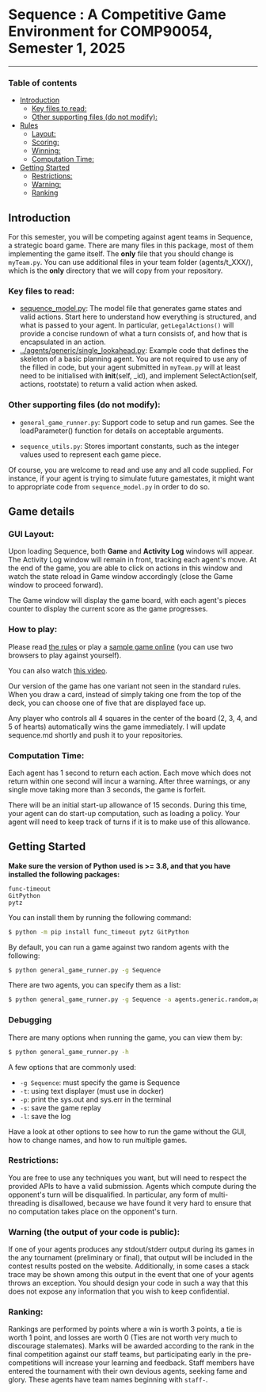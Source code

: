 # Sequence : A Competitive Game Environment for COMP90054, Semester 1, 2025
---------------------------------------------------------------------------

### Table of contents

  * [Introduction](#introduction)
     * [Key files to read:](#key-files-to-read)
     * [Other supporting files (do not modify):](#other-supporting-files-do-not-modify)
  * [Rules ](#rules-of-yinsh)
     * [Layout:](#layout)
     * [Scoring:](#scoring)
     * [Winning:](#winning)
     * [Computation Time:](#computation-time)
  * [Getting Started](#getting-started)
     * [Restrictions:](#restrictions)
     * [Warning:](#warning)
     * [Ranking](#ranking)
  
## Introduction

For  this semester, you will be competing against agent teams in Sequence, a strategic board game.
There are many files in this package, most of them implementing the game itself. The **only** file that you should change is `myTeam.py`. You can use additional files in your team folder (agents/t_XXX/), which is the **only** directory that we will copy from your repository. 

### Key files to read:

* [sequence_model.py](sequence_model.py): The model file that generates game states and valid actions. Start here to understand how everything is structured, and what is passed to your agent. In particular, ```getLegalActions()``` will provide a concise rundown of what a turn consists of, and how that is encapsulated in an action.
* [../agents/generic/single_lookahead.py](../agents/generic/single_lookahead.py): Example code that defines the skeleton of a basic planning agent. You are not required to use any of the filled in code, but your agent submitted in `myTeam.py` will at least need to be initialised with __init__(self, _id), and implement SelectAction(self, actions, rootstate) to return a valid action when asked.

### Other supporting files (do not modify):

* `general_game_runner.py`: Support code to setup and run games. See the loadParameter() function for details on acceptable arguments.

* `sequence_utils.py`: Stores important constants, such as the integer values used to represent each game piece.

Of course, you are welcome to read and use any and all code supplied. For instance, if your agent is trying to simulate future gamestates, it might want to appropriate code from `sequence_model.py` in order to do so.


## Game details

### GUI Layout: 

Upon loading Sequence, both **Game** and **Activity Log** windows will appear. The Activity Log window will remain in front, tracking each agent's move. At the end of the game, you are able to click on actions in this window and watch the state reload in Game window accordingly (close the Game window to proceed forward).

The Game window will display the game board, with each agent's pieces counter to display the current score as the game progresses.

### How to play:

Please read [the rules](https://en.wikipedia.org/wiki/Sequence_(game)) or play a [sample game online](https://play-sequence.com/) (you can use two browsers to play against yourself).

You can also watch [this video](https://www.youtube.com/watch?v=RK8defbdNEA).

Our version of the game has one variant not seen in the standard rules. When you draw a card, instead of simply taking one from the top of the deck, you can choose one of five that are displayed face up.

Any player who controls all 4 squares in the center of the board (2, 3, 4, and 5 of hearts) automatically wins the game immediately. I will update sequence.md shortly and push it to your repositories.

### Computation Time:

Each agent has 1 second to return each action. Each move which does not return within one second will incur a warning. After three warnings, or any single move taking more than 3 seconds, the game is forfeit. 

There will be an initial start-up allowance of 15 seconds. During this time, your agent can do start-up computation, such as loading a policy. Your agent will need to keep track of turns if it is to make use of this allowance. 


## Getting Started

**Make sure the version of Python used is >= 3.8, and that you have installed the following packages:**
```
func-timeout
GitPython
pytz
```
You can install them by running the following command:
```bash
$ python -m pip install func_timeout pytz GitPython
```

By default, you can run a game against two random agents with the following:

```bash
$ python general_game_runner.py -g Sequence
```

There are two agents, you can specify them as a list:

```bash
$ python general_game_runner.py -g Sequence -a agents.generic.random,agents.generic.first_move
```

<!-- If the game renders at a resolution that doesn't fit your screen, try using the argument --half-scale. -->

### Debugging

There are many options when running the game, you can view them by:
```bash
$ python general_game_runner.py -h
```
A few options that are commonly used: 
* `-g Sequence`: must specify the game is Sequence
* `-t`: using text displayer (must use in docker)
* `-p`: print the sys.out and sys.err in the terminal
* `-s`: save the game replay
* `-l`: save the log
<!-- * `--half-scale`: scales the window to half size. -->

Have a look at other options to see how to run the game without the GUI, how to change names, and how to run multiple games.

### Restrictions: 

You are free to use any techniques you want, but will need to respect the provided APIs to have a valid submission. Agents which compute during the opponent's turn will be disqualified. In particular, any form of multi-threading is disallowed, because we have found it very hard to ensure that no computation takes place on the opponent's turn.

### Warning (the output of your code is public): 

If one of your agents produces any stdout/stderr output during its games in the any tournament (preliminary or final), that output will be included in the contest results posted on the website. Additionally, in some cases a stack trace may be shown among this output in the event that one of your agents throws an exception. You should design your code in such a way that this does not expose any information that you wish to keep confidential.

### Ranking: 

Rankings are performed by points where a win is worth 3 points, a tie is worth 1 point, and losses are worth 0 (Ties are not worth very much to discourage stalemates). Marks will be awarded according to the rank in the final competition against our staff teams, but participating early in the pre-competitions will increase your learning and feedback. Staff members have entered the tournament with their own devious agents, seeking fame and glory. These agents have team names beginning with `staff-`.